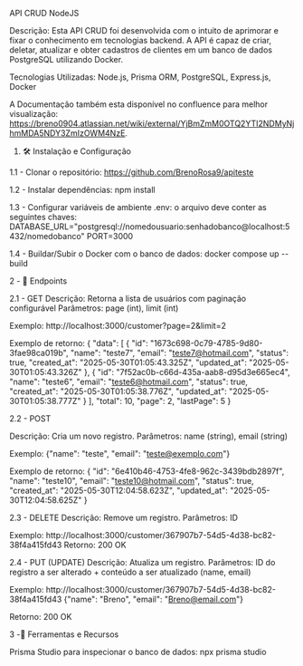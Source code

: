 API CRUD NodeJS

Descrição: Esta API CRUD foi desenvolvida com o intuito de aprimorar e fixar o conhecimento em tecnologias backend. A API é capaz de criar, deletar, atualizar e obter cadastros de clientes em um banco de dados PostgreSQL utilizando Docker.

Tecnologias Utilizadas:
Node.js, Prisma ORM, PostgreSQL, Express.js, Docker

A Documentação também esta disponível no confluence para melhor visualização: https://breno0904.atlassian.net/wiki/external/YjBmZmM0OTQ2YTI2NDMyNjhmMDA5NDY3ZmIzOWM4NzE.


1. 🛠️ Instalação e Configuração

1.1 - Clonar o repositório:
https://github.com/BrenoRosa9/apiteste 


1.2 - Instalar dependências:
npm install


1.3 - Configurar variáveis de ambiente .env: o arquivo deve conter as seguintes chaves:
DATABASE_URL="postgresql://nomedousuario:senhadobanco@localhost:5432/nomedobanco"
PORT=3000


1.4 - Buildar/Subir o Docker com o banco de dados:
docker compose up --build


2 - 🔗 Endpoints

2.1 - GET
Descrição: Retorna a lista de usuários com paginação configurável
Parâmetros: page (int), limit (int)

Exemplo:
http://localhost:3000/customer?page=2&limit=2

Exemplo de retorno:
{
    "data": [
        {
            "id": "1673c698-0c79-4785-9d80-3fae98ca019b",
            "name": "teste7",
            "email": "teste7@hotmail.com",
            "status": true,
            "created_at": "2025-05-30T01:05:43.325Z",
            "updated_at": "2025-05-30T01:05:43.326Z"
        },
        {
            "id": "7f52ac0b-c66d-435a-aab8-d95d3e665ec4",
            "name": "teste6",
            "email": "teste6@hotmail.com",
            "status": true,
            "created_at": "2025-05-30T01:05:38.776Z",
            "updated_at": "2025-05-30T01:05:38.777Z"
        }
    ],
    "total": 10,
    "page": 2,
    "lastPage": 5
}


2.2 - POST

Descrição: Cria um novo registro.
Parâmetros: name (string), email (string)

Exemplo:
{"name": "teste", "email": "teste@exemplo.com"}

Exemplo de retorno:
{
    "id": "6e410b46-4753-4fe8-962c-3439bdb2897f",
    "name": "teste10",
    "email": "teste10@hotmail.com",
    "status": true,
    "created_at": "2025-05-30T12:04:58.623Z",
    "updated_at": "2025-05-30T12:04:58.625Z"
}


2.3 - DELETE
Descrição: Remove um registro.
Parâmetros: ID

Exemplo:
http://localhost:3000/customer/367907b7-54d5-4d38-bc82-38f4a415fd43
Retorno: 200 OK


2.4 - PUT (UPDATE)
Descrição: Atualiza um registro.
Parâmetros: ID do registro a ser alterado + conteúdo a ser atualizado (name, email)

Exemplo:
http://localhost:3000/customer/367907b7-54d5-4d38-bc82-38f4a415fd43
{"name": "Breno", "email": "Breno@email.com"}

Retorno: 200 OK


3 -🧰 Ferramentas e Recursos

Prisma Studio para inspecionar o banco de dados:
npx prisma studio

